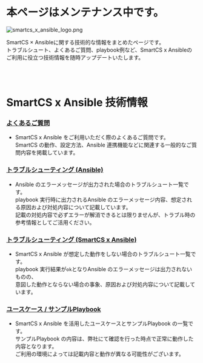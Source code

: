 # 本ページはメンテナンス中です。


![smartcs_x_ansible_logo.png](https://github.com/ssol-smartcs/ansible-handson/blob/master/smartcs_x_ansible_logo.png)

SmartCS × Ansibleに関する技術的な情報をまとめたページです。  
トラブルシュート、よくあるご質問、playbook例など、SmartCS x Ansibleのご利用に役立つ技術情報を随時アップデートいたします。  

<br>
<br>

# SmartCS x Ansible 技術情報

### [よくあるご質問](./faq.md)

- SmartCS x Ansible をご利用いただく際のよくあるご質問です。  
SmartCS の動作、設定方法、Ansible 連携機能などに関連する一般的なご質問内容を掲載しています。  

### [トラブルシューティング (Ansible)](./troubleshooting.md)

- Ansible のエラーメッセージが出力された場合のトラブルシュート一覧です。  
playbook 実行時に出力されるAnsible のエラーメッセージ内容、想定される原因および対処内容について記載しています。  
記載の対処内容で必ずエラーが解消できるとは限りませんが、トラブル時の参考情報としてご活用ください。  

### [トラブルシューティング (SmartCS x Ansible)](./smartcsmoduletips.md)

- SmartCS x Ansible が想定した動作をしない場合のトラブルシュート一覧です。  
playbook 実行結果が`ok`となりAnsible のエラーメッセージは出力されないものの、  
意図した動作とならない場合の事象、原因および対処内容について記載しています。  

### [ユースケース / サンプルPlaybook](./usecase.md)

- SmartCS x Ansible を活用したユースケースとサンプルPlaybook の一覧です。  
サンプルPlaybook の内容は、弊社にて確認を行った時点で正常に動作した内容となります。  
ご利用の環境によっては記載内容と動作が異なる可能性がございます。  
